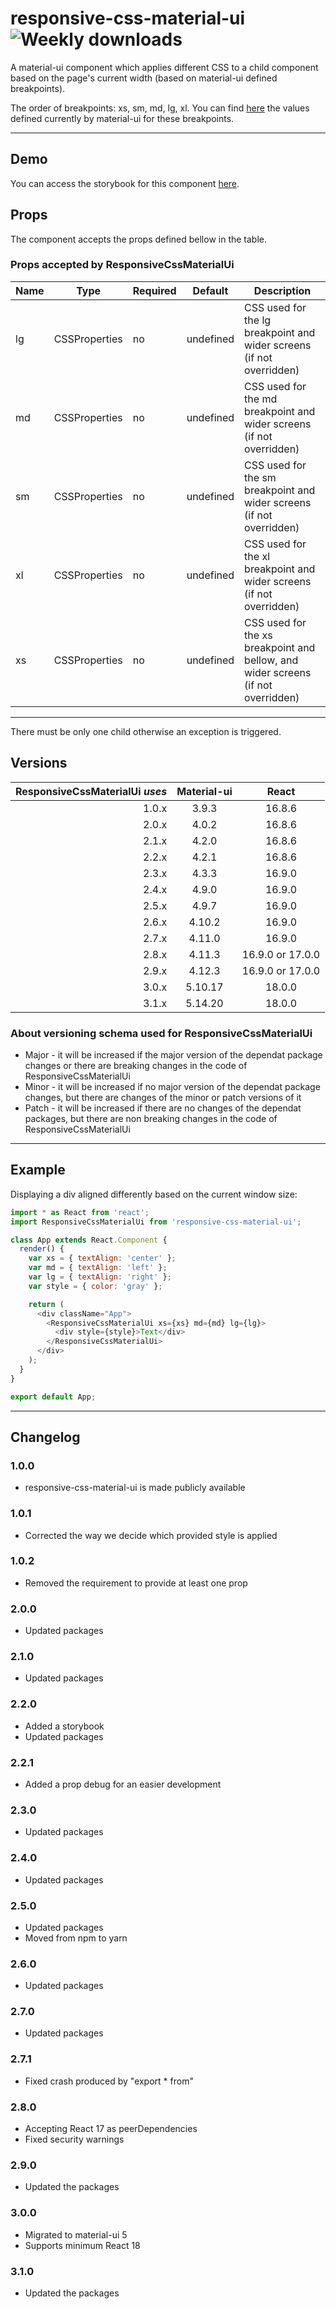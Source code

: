 # responsive-css-material-ui ![Weekly downloads](https://img.shields.io/npm/dw/responsive-css-material-ui 'Weekly downloads')

A material-ui component which applies different CSS to a child component based on the page's current width (based on material-ui defined breakpoints).

The order of breakpoints: xs, sm, md, lg, xl. You can find [here](https://material-ui.com/customization/breakpoints/#breakpoints) the values defined currently by material-ui for these breakpoints.

---

## Demo

You can access the storybook for this component [here](https://iulian-radu-at.github.io/responsive-css-material-ui/).

## Props

The component accepts the props defined bellow in the table.

### Props accepted by ResponsiveCssMaterialUi

| Name | Type          | Required | Default   | Description                                                                      |
| ---- | ------------- | -------- | --------- | -------------------------------------------------------------------------------- |
| lg   | CSSProperties | no       | undefined | CSS used for the lg breakpoint and wider screens (if not overridden)             |
| md   | CSSProperties | no       | undefined | CSS used for the md breakpoint and wider screens (if not overridden)             |
| sm   | CSSProperties | no       | undefined | CSS used for the sm breakpoint and wider screens (if not overridden)             |
| xl   | CSSProperties | no       | undefined | CSS used for the xl breakpoint and wider screens (if not overridden)             |
| xs   | CSSProperties | no       | undefined | CSS used for the xs breakpoint and bellow, and wider screens (if not overridden) |

---

There must be only one child otherwise an exception is triggered.

## Versions

| ResponsiveCssMaterialUi _uses_ | Material-ui |      React       |
| -----------------------------: | :---------: | :--------------: |
|                          1.0.x |    3.9.3    |      16.8.6      |
|                          2.0.x |    4.0.2    |      16.8.6      |
|                          2.1.x |    4.2.0    |      16.8.6      |
|                          2.2.x |    4.2.1    |      16.8.6      |
|                          2.3.x |    4.3.3    |      16.9.0      |
|                          2.4.x |    4.9.0    |      16.9.0      |
|                          2.5.x |    4.9.7    |      16.9.0      |
|                          2.6.x |   4.10.2    |      16.9.0      |
|                          2.7.x |   4.11.0    |      16.9.0      |
|                          2.8.x |   4.11.3    | 16.9.0 or 17.0.0 |
|                          2.9.x |   4.12.3    | 16.9.0 or 17.0.0 |
|                          3.0.x |   5.10.17   |      18.0.0      |
|                          3.1.x |   5.14.20   |      18.0.0      |

### About versioning schema used for ResponsiveCssMaterialUi

- Major - it will be increased if the major version of the dependat package changes or there are breaking changes in the code of ResponsiveCssMaterialUi
- Minor - it will be increased if no major version of the dependat package changes, but there are changes of the minor or patch versions of it
- Patch - it will be increased if there are no changes of the dependat packages, but there are non breaking changes in the code of ResponsiveCssMaterialUi

---

## Example

Displaying a div aligned differently based on the current window size:

```js
import * as React from 'react';
import ResponsiveCssMaterialUi from 'responsive-css-material-ui';

class App extends React.Component {
  render() {
    var xs = { textAlign: 'center' };
    var md = { textAlign: 'left' };
    var lg = { textAlign: 'right' };
    var style = { color: 'gray' };

    return (
      <div className="App">
        <ResponsiveCssMaterialUi xs={xs} md={md} lg={lg}>
          <div style={style}>Text</div>
        </ResponsiveCssMaterialUi>
      </div>
    );
  }
}

export default App;
```

---

## Changelog

### 1.0.0

- responsive-css-material-ui is made publicly available

### 1.0.1

- Corrected the way we decide which provided style is applied

### 1.0.2

- Removed the requirement to provide at least one prop

### 2.0.0

- Updated packages

### 2.1.0

- Updated packages

### 2.2.0

- Added a storybook
- Updated packages

### 2.2.1

- Added a prop debug for an easier development

### 2.3.0

- Updated packages

### 2.4.0

- Updated packages

### 2.5.0

- Updated packages
- Moved from npm to yarn

### 2.6.0

- Updated packages

### 2.7.0

- Updated packages

### 2.7.1

- Fixed crash produced by "export \* from"

### 2.8.0

- Accepting React 17 as peerDependencies
- Fixed security warnings

### 2.9.0

- Updated the packages

### 3.0.0

- Migrated to material-ui 5
- Supports minimum React 18

### 3.1.0

- Updated the packages
